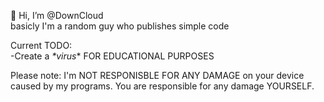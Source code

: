 👋 Hi, I’m @DownCloud  
basicly I'm a random guy who publishes simple code

Current TODO:  
-Create a *\*virus** FOR EDUCATIONAL PURPOSES

Please note: I'm NOT RESPONISBLE FOR ANY DAMAGE on your device caused by my programs. You are responsible for any damage YOURSELF.
